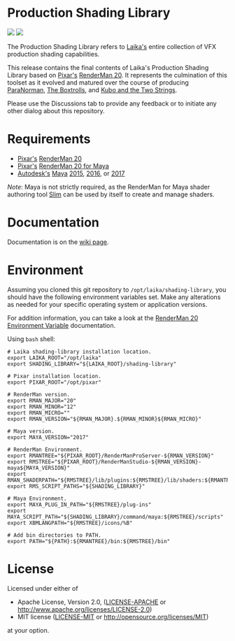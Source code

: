 # Production Shading Library

[![](https://img.shields.io/badge/License-Apache%202.0-blue.svg)](LICENSE-APACHE)
[![](https://img.shields.io/badge/License-MIT-blue.svg)](LICENSE-MIT)

The Production Shading Library refers to [Laika's](https://www.laika.com) entire collection of VFX production shading capabilities.

This release contains the final contents of Laika's Production Shading Library based on [Pixar's](https://www.pixar.com) [RenderMan 20](https://renderman.pixar.com/resources/RenderMan_20/home.html).
It represents the culmination of this toolset as it evolved and matured over the course of producing 
[ParaNorman](https://laika.com/our-films/paranorman), 
[The Boxtrolls](https://laika.com/our-films/boxtrolls),
and [Kubo and the Two Strings](https://laika.com/our-films/kubo).

Please use the Discussions tab to provide any feedback or to initiate any other dialog about this repository.

# Requirements
* [Pixar's](https://www.pixar.com) [RenderMan 20](https://renderman.pixar.com/resources/RenderMan_20/home.html)
* [Pixar's](https://www.pixar.com) [RenderMan 20 for Maya](https://renderman.pixar.com/resources/RenderMan_20/RMS_101.html)
* [Autodesk's](https://www.autodesk.com) [Maya](https://www.autodesk.com/products/maya/overview) [2015](https://knowledge.autodesk.com/support/maya/downloads/caas/downloads/content/autodesk-maya-2015-service-pack-6.html), [2016](https://knowledge.autodesk.com/support/maya/downloads/caas/downloads/content/maya-2016-service-pack-6.html), or [2017](https://help.autodesk.com/view/MAYAUL/2017/ENU/)

*Note*: Maya is not strictly required, as the RenderMan for Maya shader authoring tool [Slim](https://renderman.pixar.com/resources/RenderMan_20/slimGettingStarted.html) can be used by itself to create and manage shaders.

# Documentation
Documentation is on the [wiki page](https://github.com/LaikaStudios/shading-library/wiki/prman_20.Home).

# Environment
Assuming you cloned this git repository to `/opt/laika/shading-library`, you should have the following environment variables set. Make any alterations as needed for your specific operating system or application versions.

For addition information, you can take a look at the [RenderMan 20 Environment Variable](https://renderman.pixar.com/resources/RenderMan_20/env_vars.html) documentation.


Using `bash` shell:

    # Laika shading-library installation location.
    export LAIKA_ROOT="/opt/laika"
    export SHADING_LIBRARY="${LAIKA_ROOT}/shading-library"

    # Pixar installation location.
    export PIXAR_ROOT="/opt/pixar"

    # RenderMan version.
    export RMAN_MAJOR="20"
    export RMAN_MINOR="12"
    export RMAN_MICRO=""
    export RMAN_VERSION="${RMAN_MAJOR}.${RMAN_MINOR}${RMAN_MICRO}"

    # Maya version.
    export MAYA_VERSION="2017"

    # RenderMan Environment.
    export RMANTREE="${PIXAR_ROOT}/RenderManProServer-${RMAN_VERSION}"
    export RMSTREE="${PIXAR_ROOT}/RenderManStudio-${RMAN_VERSION}-maya${MAYA_VERSION}"
    export RMAN_SHADERPATH="${RMSTREE}/lib/plugins:${RMSTREE}/lib/shaders:${RMANTREE}/lib/shaders:${RMANTREE}/lib/rsl/shaders"
    export RMS_SCRIPT_PATHS="${SHADING_LIBRARY}"

    # Maya Environment.
    export MAYA_PLUG_IN_PATH="${RMSTREE}/plug-ins"
    export MAYA_SCRIPT_PATH="${SHADING_LIBRARY}/command/maya:${RMSTREE}/scripts"
    export XBMLANGPATH="${RMSTREE}/icons/%B"

    # Add bin directories to PATH.
    export PATH="${PATH}:${RMANTREE}/bin:${RMSTREE}/bin"

# License
Licensed under either of

 * Apache License, Version 2.0, ([LICENSE-APACHE](LICENSE-APACHE) or http://www.apache.org/licenses/LICENSE-2.0)
 * MIT license ([LICENSE-MIT](LICENSE-MIT) or http://opensource.org/licenses/MIT)

at your option.
